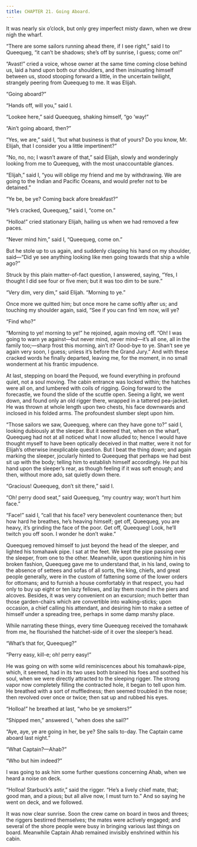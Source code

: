 ```yaml
---
title: CHAPTER 21. Going Aboard.
---
```


It was nearly six o’clock, but only grey imperfect misty dawn, when we drew nigh the wharf.

“There are some sailors running ahead there, if I see right,” said I to Queequeg, “it can’t be shadows; she’s off by sunrise, I guess; come on!”

“Avast!” cried a voice, whose owner at the same time coming close behind us, laid a hand upon both our shoulders, and then insinuating himself between us, stood stooping forward a little, in the uncertain twilight, strangely peering from Queequeg to me. It was Elijah.

“Going aboard?”

“Hands off, will you,” said I.

“Lookee here,” said Queequeg, shaking himself, “go ’way!”

“Ain’t going aboard, then?”

“Yes, we are,” said I, “but what business is that of yours? Do you know, Mr. Elijah, that I consider you a little impertinent?”

“No, no, no; I wasn’t aware of that,” said Elijah, slowly and wonderingly looking from me to Queequeg, with the most unaccountable glances.

“Elijah,” said I, “you will oblige my friend and me by withdrawing. We are going to the Indian and Pacific Oceans, and would prefer not to be detained.”

“Ye be, be ye? Coming back afore breakfast?”

“He’s cracked, Queequeg,” said I, “come on.”

“Holloa!” cried stationary Elijah, hailing us when we had removed a few paces.

“Never mind him,” said I, “Queequeg, come on.”

But he stole up to us again, and suddenly clapping his hand on my shoulder, said—“Did ye see anything looking like men going towards that ship a while ago?”

Struck by this plain matter-of-fact question, I answered, saying, “Yes, I thought I did see four or five men; but it was too dim to be sure.”

“Very dim, very dim,” said Elijah. “Morning to ye.”

Once more we quitted him; but once more he came softly after us; and touching my shoulder again, said, “See if you can find ’em now, will ye?

“Find who?”

“Morning to ye! morning to ye!” he rejoined, again moving off. “Oh! I was going to warn ye against—but never mind, never mind—it’s all one, all in the family too;—sharp frost this morning, ain’t it? Good-bye to ye. Shan’t see ye again very soon, I guess; unless it’s before the Grand Jury.” And with these cracked words he finally departed, leaving me, for the moment, in no small wonderment at his frantic impudence.

At last, stepping on board the Pequod, we found everything in profound quiet, not a soul moving. The cabin entrance was locked within; the hatches were all on, and lumbered with coils of rigging. Going forward to the forecastle, we found the slide of the scuttle open. Seeing a light, we went down, and found only an old rigger there, wrapped in a tattered pea-jacket. He was thrown at whole length upon two chests, his face downwards and inclosed in his folded arms. The profoundest slumber slept upon him.

“Those sailors we saw, Queequeg, where can they have gone to?” said I, looking dubiously at the sleeper. But it seemed that, when on the wharf, Queequeg had not at all noticed what I now alluded to; hence I would have thought myself to have been optically deceived in that matter, were it not for Elijah’s otherwise inexplicable question. But I beat the thing down; and again marking the sleeper, jocularly hinted to Queequeg that perhaps we had best sit up with the body; telling him to establish himself accordingly. He put his hand upon the sleeper’s rear, as though feeling if it was soft enough; and then, without more ado, sat quietly down there.

“Gracious! Queequeg, don’t sit there,” said I.

“Oh! perry dood seat,” said Queequeg, “my country way; won’t hurt him face.”

“Face!” said I, “call that his face? very benevolent countenance then; but how hard he breathes, he’s heaving himself; get off, Queequeg, you are heavy, it’s grinding the face of the poor. Get off, Queequeg! Look, he’ll twitch you off soon. I wonder he don’t wake.”

Queequeg removed himself to just beyond the head of the sleeper, and lighted his tomahawk pipe. I sat at the feet. We kept the pipe passing over the sleeper, from one to the other. Meanwhile, upon questioning him in his broken fashion, Queequeg gave me to understand that, in his land, owing to the absence of settees and sofas of all sorts, the king, chiefs, and great people generally, were in the custom of fattening some of the lower orders for ottomans; and to furnish a house comfortably in that respect, you had only to buy up eight or ten lazy fellows, and lay them round in the piers and alcoves. Besides, it was very convenient on an excursion; much better than those garden-chairs which are convertible into walking-sticks; upon occasion, a chief calling his attendant, and desiring him to make a settee of himself under a spreading tree, perhaps in some damp marshy place.

While narrating these things, every time Queequeg received the tomahawk from me, he flourished the hatchet-side of it over the sleeper’s head.

“What’s that for, Queequeg?”

“Perry easy, kill-e; oh! perry easy!”

He was going on with some wild reminiscences about his tomahawk-pipe, which, it seemed, had in its two uses both brained his foes and soothed his soul, when we were directly attracted to the sleeping rigger. The strong vapor now completely filling the contracted hole, it began to tell upon him. He breathed with a sort of muffledness; then seemed troubled in the nose; then revolved over once or twice; then sat up and rubbed his eyes.

“Holloa!” he breathed at last, “who be ye smokers?”

“Shipped men,” answered I, “when does she sail?”

“Aye, aye, ye are going in her, be ye? She sails to-day. The Captain came aboard last night.”

“What Captain?—Ahab?”

“Who but him indeed?”

I was going to ask him some further questions concerning Ahab, when we heard a noise on deck.

“Holloa! Starbuck’s astir,” said the rigger. “He’s a lively chief mate, that; good man, and a pious; but all alive now, I must turn to.” And so saying he went on deck, and we followed.

It was now clear sunrise. Soon the crew came on board in twos and threes; the riggers bestirred themselves; the mates were actively engaged; and several of the shore people were busy in bringing various last things on board. Meanwhile Captain Ahab remained invisibly enshrined within his cabin.